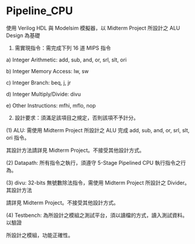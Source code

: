# Pipeline_CPU

使用 Verilog HDL 與 Modelsim 模擬器，以 Midterm Project 所設計之 ALU Design 為基礎

1. 需實現指令：需完成下列 16 道 MIPS 指令

a) Integer Arithmetic: add, sub, and, or, srl, slt, ori

b) Integer Memory Access: lw, sw

c) Integer Branch: beq, j, jr

d) Integer Multiply/Divide: divu

e) Other Instructions: mfhi, mflo, nop


2. 設計要求：須滿足該項目之規定，否則該項不予計分。

(1) ALU: 需使用 Midterm Project 所設計之 ALU 完成 add, sub, and, or, srl, slt, ori 指令。

其設計方法請詳見 Midterm Project。不接受其他設計方式。

(2) Datapath: 所有指令之執行，須遵守 5-Stage Pipelined CPU 執行指令之行為。

(3) divu: 32-bits 無號數除法指令，需使用 Midterm Project 所設計之 Divider。其設計方法

請詳見 Midterm Project。不接受其他設計方式。

(4) Testbench: 為所設計之模組之測試平台，須以讀檔的方式，讀入測試資料。以驗證

所設計之模組，功能正確性。
